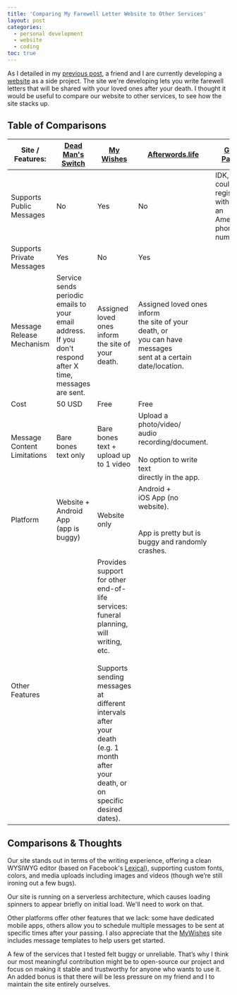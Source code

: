 ```yaml
---
title: 'Comparing My Farewell Letter Website to Other Services'
layout: post
categories:
  - personal development
  - website
  - coding
toc: true
---
```


As I detailed in my [previous post](https://www.shiriavni.org/google/2025/04/19/developing-epitaphs.html), a friend and I are currently developing a [website](https://epitaphs.pages.dev/) as a side project. The site we're developing lets you write farewell letters that will be shared with your loved ones after your death. I thought it would be useful to compare our website to other services, to see how the site stacks up.

## Table of Comparisons

| Site / Features: | [Dead Man's Switch](https://www.deadmansswitch.net/) | [My Wishes](https://www.mywishes.co.uk/) | [Afterwords.life](https://www.afterwords.life/) | [Go-Paige](https://go-paige.com/memories/) | [Our Website](https://epitaphs.pages.dev/) |
|---|---|---|---|---|---|
| Supports Public Messages | No | Yes | No | IDK, couldn't register <br>without<br>an American phone number. | Yes |
| Supports Private Messages | Yes | No | Yes |  | Not yet. |
| Message Release Mechanism | Service sends periodic emails to <br>your email address. <br>If you don't respond after X <br>time, messages are sent. | Assigned loved ones inform <br>the site of your death. | Assigned loved ones inform<br>the site of your death, or<br>you can have messages <br>sent at a certain date/location. |  | Assigned loved ones inform<br>the site of your death. |
| Cost | 50 USD  | Free | Free |  | Free |
| Message Content Limitations | Bare bones text only | Bare bones text + <br>upload up to 1 video | Upload a photo/video/<br>audio recording/document.<br><br>No option to write text<br> directly in the app. |  | Supports text in various <br>colors/fonts/sizes.<br>Supports<br>embedding photos and<br>uploading videos. |
| Platform | Website + <br>Android App <br>(app is buggy) | Website only | Android + <br>iOS App (no website).<br><br><br>App is pretty but is<br>buggy and randomly <br>crashes. |  | Website only |
| Other Features |  | Provides support for other <br>end-of-life services: <br>funeral planning, will writing,<br>etc. <br><br>Supports sending messages at <br>different intervals after <br>your death (e.g. 1 month after <br>your death, or on<br>specific desired dates). |  |  |  |

## Comparisons & Thoughts

Our site stands out in terms of the writing experience, offering a clean WYSIWYG editor (based on Facebook's [Lexical](https://lexical.dev/)), supporting custom fonts, colors, and media uploads including images and videos (though we’re still ironing out a few bugs).

Our site is running on a serverless architecture, which causes loading spinners to appear briefly on initial load. We'll need to work on that.

Other platforms offer other features that we lack: some have dedicated mobile apps, others allow you to schedule multiple messages to be sent at specific times after your passing. I also appreciate that the [MyWishes](https://www.mywishes.co.uk/) site includes message templates to help users get started.

A few of the services that I tested felt buggy or unreliable. That’s why I think our most meaningful contribution might be to open-source our project and focus on making it stable and trustworthy for anyone who wants to use it. An added bonus is that there will be less pressure on my friend and I to maintain the site entirely ourselves.
